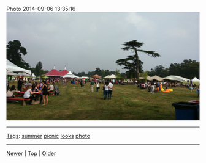 <!--
title: Photo 2014-09-06 13
date: 2020-06-28T14:57:49.011Z
tags: summer, picnic, looks, photo
-->










Photo 2014-09-06 13:35:16
![](96784239157-0.jpg)

<!--BOTTOM-POST-NAVIGATION-->
---

[Tags](tags.md): [summer](tag-summer.md) [picnic](tag-picnic.md) [looks](tag-looks.md) [photo](tag-photo.md)

---

[Newer](96776409567.md) | [Top](index.md) | [Older](96803637712.md)
